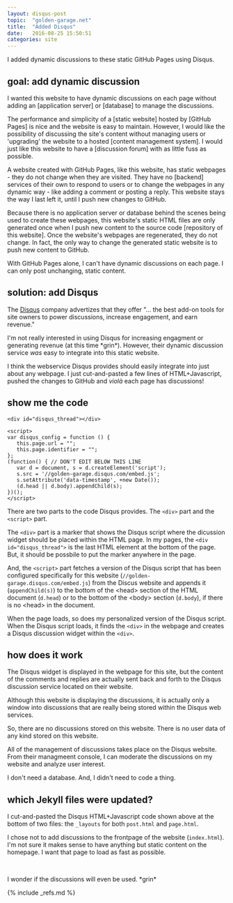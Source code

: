 ```yaml
---
layout: disqus-post
topic:  "golden-garage.net"
title:  "Added Disqus"
date:   2016-08-25 15:50:51
categories: site
---
```


I added dynamic discussions to these static GitHub Pages using Disqus.

## goal: add dynamic discussion

I wanted this website to have dynamic discussions on each page without adding an [application server] or [database] to
manage the discussions. 

The performance and simplicity of a [static website] hosted by [GitHub Pages] is nice and the website is easy to
maintain. However, I would like the possibility of discussing the site's content without managing users or 'upgrading'
the website to a hosted [content management system]. I would just like this website to have a [discussion forum] with
as little fuss as possible.

A website created with GitHub Pages, like this website, has static webpages - they do not change when they are
visited. They have no [backend] services of their own to respond to users or to change the webpages in any dynamic
way - like adding a comment or posting a reply. This website stays the way I last left it, until I push new changes to
GitHub.

Because there is no application server or database behind the scenes being used to create these webpages, this
website's static HTML files are only generated once when I push new content to the source code
[repository of this website]. Once the website's webpages are regenerated, they do not change. In fact, the only way to
change the generated static website is to push new content to GitHub.

With GitHub Pages alone, I can't have dynamic discussions on each page. I can only post unchanging, static content.

## solution: add Disqus

The [Disqus](http://disqus.com) company advertizes that they offer "... the best add-on tools for site owners to power
discussions, increase engagement, and earn revenue."

I'm not really interested in using Disqus for increasing engagment or generating revenue (at this time
\*grin\*). However, their dynamic discussion service *was* easy to integrate into this static website.

I think the webservice Disqus provides should easily integrate into just about any webpage. I just cut-and-pasted a few
lines of HTML+Javascript, pushed the changes to GitHub and *violà* each page has discussions!

## show me the code

    <div id="disqus_thread"></div>

    <script>
    var disqus_config = function () {
       this.page.url = "";
       this.page.identifier = "";
    };
    (function() { // DON'T EDIT BELOW THIS LINE
       var d = document, s = d.createElement('script');
       s.src = '//golden-garage.disqus.com/embed.js';
       s.setAttribute('data-timestamp', +new Date());
       (d.head || d.body).appendChild(s);
    })();
    </script>


There are two parts to the code Disqus provides. The `<div>` part and the `<script>` part.

The `<div>` part is a marker that shows the Disqus script where the dicussion widget should be placed within the HTML
page. In my pages, the `<div id="disqus_thread">` is the last HTML element at the bottom of the page. But, it should be
possbile to put the marker anywhere in the page.

And, the `<script>` part fetches a version of the Disqus script that has been configured specifically for this website
(`//golden-garage.disqus.com/embed.js`) from the Discus website and appends it (`appendChild(s)`) to the bottom of the
&lt;head&gt; section of the HTML document (`d.head`) or to the bottom of the &lt;body&gt; section (`d.body`), if there is no
&lt;head&gt; in the document.

When the page loads, so does my personalized version of the Disqus script. When the Disqus script loads, it finds the
`<div>` in the webpage and creates a Disqus discussion widget within the `<div>`.

## how does it work

The Disqus widget is displayed in the webpage for this site, but the content of the comments and replies are actually
sent back and forth to the Disqus discussion service located on their website.

Although this website is displaying the discussions, it is actually only a window into discussions that are really
being stored within the Disqus web services.

So, there are no discussions stored on this website. There is no user data of any kind stored on this website.

All of the management of discussions takes place on the Disqus website. From their managmeent console, I can moderate the
discussions on my website and analyze user interest. 

I don't need a database. And, I didn't need to code a thing.

## which Jekyll files were updated?

I cut-and-pasted the Disqus HTML+Javascript code shown above at the bottom of two files: the `_layouts` for both
`post.html` and `page.html`.

I chose not to add discussions to the frontpage of the website (`index.html`). I'm not sure it makes sense to have
anything but static content on the homepage. I want that page to load as fast as possible.

<br>

I wonder if the discussions will even be used. \*grin\*

<!-- ============================================================================================================== -->

{% include _refs.md %}
